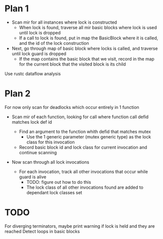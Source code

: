 # Plan 1

- Scan mir for all instances where lock is constructed
    - When lock is found, traverse all mir basic blocks where lock is used until lock is dropped
    - If a call to lock is found, put in map the BasicBlock where it is called, and the id of the lock construction
- Next, go through map of basic block where locks is called, and traverse until lock guard is dropped
    - If the map contains the basic block that we visit, record in the map for the current block that the visited block is its child

Use rustc dataflow analysis

# Plan 2

For now only scan for deadlocks which occur entirely in 1 function

- Scan mir of each function, looking for call where function call defid matches lock def id
    - Find an argument to the function whith defid that matches mutex
        - Use the 1 generic parameter (mutex generic type) as the lock class for this invocation
    - Record basic block id and lock class for current invocation and continue scanning

- Now scan through all lock invocations
    - For each invocation, track all other invocations that occur while guard is alive
        - TODO: figure out how to do this
        - The lock class of all other invocations found are added to dependant lock classes set

# TODO

For diverging terminators, maybe print warning if lock is held and they are reached
Detect loops in basic blocks